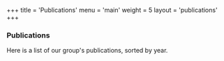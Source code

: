 +++
title = 'Publications'
menu = 'main'
weight = 5
layout = 'publications'
+++

### Publications

Here is a list of our group's publications, sorted by year.
